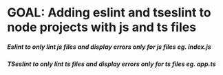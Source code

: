 # GOAL: Adding eslint and tseslint to node projects with js and ts files
##### Eslint to only lint js files and display errors only for js files eg. index.js
##### TSeslint to only lint ts files and display errors only for ts files eg. app.ts
